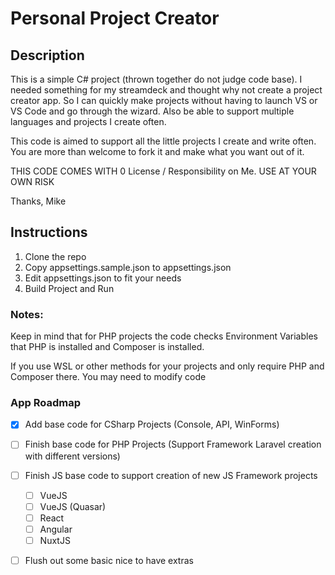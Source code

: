 ﻿# Personal Project Creator #

## Description ##


This is a simple C# project (thrown together do not judge code base). 
I needed something for my streamdeck and thought why not create a project creator app. 
So I can quickly make projects without having to launch VS  or VS Code and go through the wizard. 
Also be able to support multiple languages and projects I create often.

This code is aimed to support all the little projects I create and write often. 
You are more than welcome to fork it and make what you want out of it.

THIS CODE COMES WITH 0 License / Responsibility on Me. USE AT YOUR OWN RISK

Thanks,
Mike

## Instructions ##

1. Clone the repo
1. Copy appsettings.sample.json to appsettings.json
1. Edit appsettings.json to fit your needs
1. Build Project and Run

### Notes: ###

Keep in mind that for PHP projects the code checks Environment Variables that PHP is installed and Composer is installed.

If you use WSL or other methods for your projects and only require PHP and Composer there. You may need to modify code

### App Roadmap ###
- [x] Add base code for CSharp Projects (Console, API, WinForms)
- [ ] Finish base code for PHP Projects (Support Framework Laravel creation with different versions)
- [ ] Finish JS base code to support creation of new JS Framework projects
	- [ ] VueJS
	- [ ] VueJS (Quasar)
	- [ ] React
	- [ ] Angular
	- [ ] NuxtJS
- [ ] Flush out some basic nice to have extras


